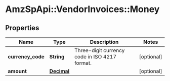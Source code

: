 # AmzSpApi::VendorInvoices::Money

## Properties
Name | Type | Description | Notes
------------ | ------------- | ------------- | -------------
**currency_code** | **String** | Three-digit currency code in ISO 4217 format. | [optional] 
**amount** | [**Decimal**](Decimal.md) |  | [optional] 

